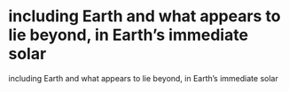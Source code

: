 # including Earth and what appears to lie beyond, in Earth’s immediate solar

including Earth and what appears to lie beyond, in Earth’s immediate solar